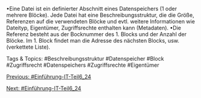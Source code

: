 •Eine Datei ist ein definierter Abschnitt eines Datenspeichers (1 oder mehrere Blöcke). Jede Datei hat 
eine Beschreibungsstruktur, die die Größe, Referenzen auf die verwendeten Blöcke und evtl. weitere 
Informationen wie Dateityp, Eigentümer, Zugriffsrechte enthalten kann (Metadaten).
•Die Referenz besteht aus der Bocknummer des 1. Blocks und der Anzahl der Blöcke. Im 1. Block findet 
man die Adresse des nächsten Blocks, usw. (verkettete Liste). 

   Tags & Topics:
   #Beschreibungsstruktur
   #Datenspeicher
   #Block
   #Zugriffsrecht
   #Datenspeichers
   #Zugriffsrechte
   #Eigentümer

[Previous: #Einführung-IT-Teil6_24](Einführung-IT-Teil6_24.md)

[Next: #Einführung-IT-Teil6_24](Einführung-IT-Teil6_24.md)